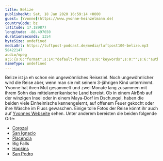 ```yaml
---
title: Belize
publishedAt: Sat, 18 Jan 2020 16:59:14 +0000
guest: [Yvonne](https://www.yvonne-heinzelmann.de)
countryCode: bz
latitude: 17.189877
longitude: -88.497650
durationSeconds: 1354
byteSize: undefined 
mediaUrl: https://luftpost-podcast.de/media/luftpost100-belize.mp3
58422147
audio/mpeg
a:5:{s:6:"format";s:14:"default-format";s:8:"keywords";s:0:"";s:6:"author";s:0:"";s:6:"length";s:7:"1:09:23";s:8:"explicit";s:0:"";}
mimeType: undefined
---
```


Belize ist ja eh schon ein ungewöhnliches Reiseziel. Noch ungewöhnlicher wird die Reise aber, wenn man sie mit seinem 3-jährigen Kind unternimmt. Yvonne hat ihren Mut gesammelt und zwei Monate lang zusammen mit ihrem Sohn das mittelamerikanische Land bereist. Ob in einem AirBnb auf der winzigen Insel oder in einem Maya-Dorf im Dschungel, haben die beiden viele Einheimische kennengelernt, auf offenem Feuer gekocht oder ihre Wäsche im Fluss gewaschen. Einige tolle Fotos der Reise könnt ihr auch auf [Yvonnes Webseite](https://www.yvonne-heinzelmann.de/1-5-on-tour-reisen-mit-meinem-sohn/) sehen. Unter anderem bereisten die beiden folgende Orte:
* [Corozal](https://de.wikipedia.org/wiki/Corozal%5F%28Belize%29)
* [San Ignacio](https://de.wikipedia.org/wiki/San%5FIgnacio%5F%28Belize%29)
* [Placencia](https://de.wikipedia.org/wiki/Placencia)
* Big Falls
* [Hopkins](https://en.wikipedia.org/wiki/Hopkins,%5FBelize)
* [San Pedro](https://de.wikipedia.org/wiki/San%5FPedro%5F%28Belize%29)
